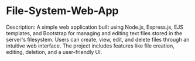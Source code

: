 # File-System-Web-App
Description: A simple web application built using Node.js, Express.js, EJS templates, and Bootstrap for managing and editing text files stored in the server's filesystem. Users can create, view, edit, and delete files through an intuitive web interface. The project includes features like file creation, editing, deletion, and a user-friendly UI.
